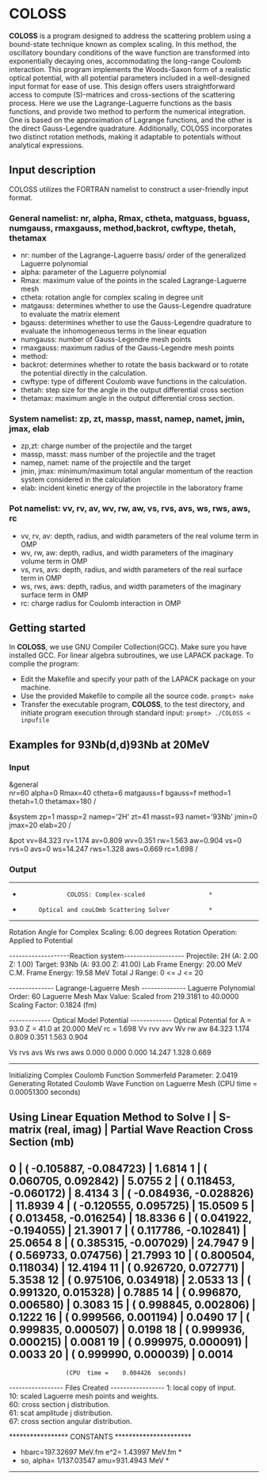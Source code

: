 # COLOSS
**COLOSS** is a program designed to address the scattering problem using a bound-state technique known as complex scaling. In this method, the oscillatory boundary conditions of the wave function are transformed into exponentially decaying ones, accommodating the long-range Coulomb interaction. This program implements the Woods-Saxon form of a realistic optical potential, with all potential parameters included in a well-designed input format for ease of use. This design offers users straightforward access to compute \(S\)-matrices and cross-sections of the scattering process. Here we use the Lagrange-Laguerre functions as the basis functions, and provide two method to perform the numerical integration. One is based on the approximation of Lagrange functions, and the other is the direct Gauss-Legendre quadrature. Additionally, COLOSS incorporates two distinct rotation methods, making it adaptable to potentials without analytical expressions. 

## Input description
COLOSS utilizes the FORTRAN namelist to construct a user-friendly input format. 

### General namelist: nr, alpha, Rmax, ctheta, matguass, bguass, numgauss, rmaxgauss, method,backrot, cwftype, thetah, thetamax
- nr: number of the Lagrange-Laguerre basis/ order of the generalized Laguerre polynomial
- alpha: parameter of the Laguerre polynomial
- Rmax: maximum value of the points in the scaled Lagrange-Laguerre mesh
- ctheta: rotation angle for complex scaling in degree unit
- matgauss: determines whether to use the Gauss-Legendre quadrature to evaluate the matrix element
- bgauss: determines whether to use the Gauss-Legendre quadrature to evaluate the inhomogeneous     terms in the linear equation
- numgauss: number of Gauss-Legendre mesh points
- rmaxgauss: maximum radius of the Gauss-Legendre mesh points
- method:
- backrot: determines whether to rotate the basis backward or to rotate the potential directly in the calculation.
- cwftype: type of different Coulomb wave functions in the calculation.
- thetah: step size for the angle in the output differential cross section
- thetamax: maximum angle in the output differential cross section.

### System namelist: zp, zt, massp, masst, namep, namet, jmin, jmax, elab
- zp,zt: charge number of the projectile and the target
- massp, masst: mass number of the projectile and the traget
- namep, namet: name of the projectile and the target
- jmin, jmax: minimum/maximum total angular momentum of the reaction system considered in the calculation
- elab: incident kinetic energy of the projectile in the laboratory frame

### Pot namelist: vv, rv, av, wv, rw, aw, vs, rvs, avs, ws, rws, aws, rc
- vv, rv, av: depth, radius, and width parameters of the real volume term in OMP
- wv, rw, aw: depth, radius, and width parameters of the imaginary volume term in OMP
- vs, rvs, avs: depth, radius, and width parameters of the real surface term in OMP
- ws, rws, aws: depth, radius, and width parameters of the imaginary surface term in OMP
- rc: charge radius for Coulomb interaction in OMP

## Getting started
In **COLOSS**, we use GNU Compiler Collection(GCC). Make sure you have installed GCC. For linear algebra subroutines, we use LAPACK package.
To complie the program:
- Edit the Makefile and specify your path of the LAPACK package on your machine.
- Use the provided Makefile to compile all the source code.
`prompt> make`
- Transfer the executable program, **COLOSS**, to the test directory, and initiate program execution through standard input:
`prompt> ./COLOSS < inpufile`

## Examples for 93Nb(d,d)93Nb at 20MeV
### Input
&general  
    nr=60  alpha=0 Rmax=40 ctheta=6 
    matgauss=f bgauss=f method=1
    thetah=1.0 thetamax=180 /

&system 
    zp=1    massp=2   namep='2H'
    zt=41   masst=93  namet='93Nb'
    jmin=0 jmax=20  elab=20   /  

&pot 
    vv=84.323 rv=1.174 av=0.809
    wv=0.351 rw=1.563 aw=0.904
    vs=0 rvs=0 avs=0
    ws=14.247 rws=1.328 aws=0.669 
    rc=1.698 /

### Output
 ************************************************************
 *                  COLOSS: Complex-scaled                  *
 *          Optical and couLOmb Scattering Solver           *
 ************************************************************
 
 Rotation Angle for Complex Scaling:  6.00 degrees
 Rotation Operation: Applied to Potential
 
 -------------------Reaction system-------------------
   Projectile:  2H    (A:     2.00 Z:    1.00)
       Target:  93Nb  (A:    93.00 Z:   41.00)
 Lab  Frame Energy:   20.00 MeV
 C.M. Frame Energy:   19.58 MeV
 Total J Range:  0 <= J <=  20
 
 -------------- Lagrange-Laguerre Mesh --------------
 Laguerre Polynomial Order:  60
 Laguerre Mesh Max Value: Scaled from   219.3181 to    40.0000
 Scaling Factor:    0.1824 (fm)
 
 ------------- Optical Model Potential -------------
 Optical Potential for A =  93.0 Z = 41.0 at  20.000 MeV rc =  1.698
  Vv     rvv    avv    Wv     rw     aw
 84.323  1.174  0.809  0.351  1.563  0.904

  Vs     rvs    avs    Ws     rws    aws
  0.000  0.000  0.000 14.247  1.328  0.669

 ------------------------------------------------
 Initializing Complex Coulomb Function
 Sommerfeld Parameter:    2.0419
 Generating Rotated Coulomb Wave Function on Laguerre Mesh
                    (CPU  time =  0.00051300  seconds)
 
 Using Linear Equation Method to Solve
 l  |   S-matrix (real, imag)   | Partial Wave Reaction Cross Section (mb)
 -----------------------------------------------------------------------
  0 | ( -0.105887,  -0.084723)  |     1.6814
  1 | (  0.060705,   0.092842)  |     5.0755
  2 | (  0.118453,  -0.060172)  |     8.4134
  3 | ( -0.084936,  -0.028826)  |    11.8939
  4 | ( -0.120555,   0.095725)  |    15.0509
  5 | (  0.013458,  -0.016254)  |    18.8336
  6 | (  0.041922,  -0.194055)  |    21.3901
  7 | (  0.117786,  -0.102841)  |    25.0654
  8 | (  0.385315,  -0.007029)  |    24.7947
  9 | (  0.569733,   0.074756)  |    21.7993
 10 | (  0.800504,   0.118034)  |    12.4194
 11 | (  0.926720,   0.072771)  |     5.3538
 12 | (  0.975106,   0.034918)  |     2.0533
 13 | (  0.991320,   0.015328)  |     0.7885
 14 | (  0.996870,   0.006580)  |     0.3083
 15 | (  0.998845,   0.002806)  |     0.1222
 16 | (  0.999566,   0.001194)  |     0.0490
 17 | (  0.999835,   0.000507)  |     0.0198
 18 | (  0.999936,   0.000215)  |     0.0081
 19 | (  0.999975,   0.000091)  |     0.0033
 20 | (  0.999990,   0.000039)  |     0.0014
 -----------------------------------------------------
                    (CPU  time =    0.004426  seconds)
 
----------------- Files Created -----------------
  1: local copy of input.                         
 10: scaled Laguerre mesh points and weights.     
 60: cross section j distribution.                
 61: scat amplitude j distribution.               
 67: cross section angular distribution.          
  
 ***************** CONSTANTS **********************
 * hbarc=197.32697 MeV.fm     e^2= 1.43997 MeV.fm *
 * so, alpha= 1/137.03547       amu=931.4943 MeV  *
 **************************************************
